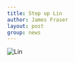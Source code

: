 ```yaml
---
title: Step up Lin
author: James Fraser
layout: post
group: news
---
```

 <img src="/lab/static/img/news/lin-mobile.JPG" alt="Lin" class="img-fluid">

